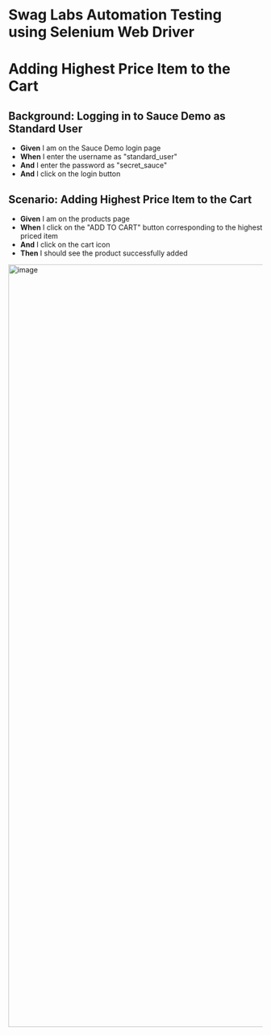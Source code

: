 # Swag Labs Automation Testing using Selenium Web Driver

# Adding Highest Price Item to the Cart

## Background: Logging in to Sauce Demo as Standard User
- **Given** I am on the Sauce Demo login page
- **When** I enter the username as "standard_user"
- **And** I enter the password as "secret_sauce"
- **And** I click on the login button

## Scenario: Adding Highest Price Item to the Cart
- **Given** I am on the products page
- **When** I click on the "ADD TO CART" button corresponding to the highest priced item
- **And** I click on the cart icon
- **Then** I should see the product successfully added

<img width="1509" alt="image" src="https://github.com/naveenkanak2024/swag-labs-selenium-test/assets/164809276/0089ae4e-2354-48d3-a2ca-243160981682">
